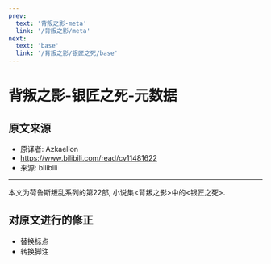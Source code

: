 ```yaml
---
prev:
  text: '背叛之影-meta'
  link: '/背叛之影/meta'
next:
  text: 'base'
  link: '/背叛之影/银匠之死/base'
---
```


# 背叛之影-银匠之死-元数据

## 原文来源

+ 原译者: Azkaellon
+ <https://www.bilibili.com/read/cv11481622>
+ 来源: bilibili

--------

本文为荷鲁斯叛乱系列的第22部, 小说集<背叛之影>中的<银匠之死>.

## 对原文进行的修正

+ 替换标点
+ 转换脚注
